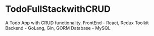 # TodoFullStackwithCRUD

A Todo App with CRUD functionality.
FrontEnd - React, Redux Toolkit
Backend - GoLang, Gin, GORM
Database - MySQL

